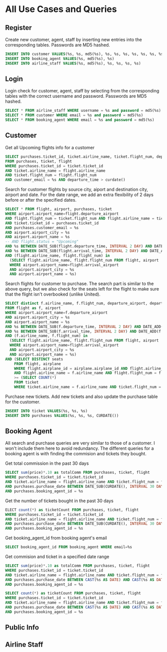 # All Use Cases and Queries

## Register
Create new customer, agent, staff by inserting new entries into the corresponding tables. Passwords are MD5 hashed.
```sql
INSERT INTO customer VALUES(%s, %s, md5(%s), %s, %s, %s, %s, %s, %s, %s, %s, %s)
INSERT INTO booking_agent VALUES(%s, md5(%s), %s)
INSERT INTO airline_staff VALUES(%s, md5(%s), %s, %s, %s, %s)
```

## Login
Login check for customer, agent, staff by selecting from the corresponding tables with the correct username and password. Passwords are MD5 hashed.
```sql
SELECT * FROM airline_staff WHERE username = %s and password = md5(%s)
SELECT * FROM customer WHERE email = %s and password = md5(%s)
SELECT * FROM booking_agent WHERE email = %s and password = md5(%s)
```

## Customer
Get all Upcoming flights info for a customer 
```sql
SELECT purchases.ticket_id, ticket.airline_name, ticket.flight_num, departure_airport, departure_time, arrival_airport, arrival_time 
FROM purchases, ticket, flight 
WHERE purchases.ticket_id = ticket.ticket_id 
AND ticket.airline_name = flight.airline_name 
AND ticket.flight_num = flight.flight_num 
AND customer_email = %s AND departure_time > curdate()
```

Search for customer flights by source city, aiport and destination city, airport and date. For the date range, we add an extra flexibility of 2 days before or after the specified dates.
```sql
SELECT * FROM flight, airport, purchases, ticket 
WHERE airport.airport_name=flight.departure_airport 
AND flight.flight_num = ticket.flight_num AND flight.airline_name = ticket.airline_name
AND ticket.ticket_id = purchases.ticket_id
AND purchases.customer_email = %s
AND airport.airport_city = %s 
AND airport.airport_name = %s 
-- AND flight.status = "Upcoming" 
AND %s BETWEEN DATE_SUB(flight.departure_time, INTERVAL 2 DAY) AND DATE_ADD(flight.departure_time, INTERVAL 2 DAY) 
AND %s BETWEEN DATE_SUB(flight.arrival_time, INTERVAL 2 DAY) AND DATE_ADD(flight.arrival_time, INTERVAL 2 DAY) 
AND (flight.airline_name, flight.flight_num) in 
  (SELECT flight.airline_name, flight.flight_num FROM flight, airport 
  WHERE airport.airport_name=flight.arrival_airport 
  AND airport.airport_city = %s 
  AND airport.airport_name = %s)
```

Search flights for customer to purchase. The search part is similar to the above query, but we also check for the seats left for the flight to make sure that the flight isn't overbooked (unlike United). 
```sql
SELECT distinct f.airline_name, f.flight_num, departure_airport, departure_time, arrival_airport, arrival_time, price, airplane_id 
FROM flight as f, airport 
WHERE airport.airport_name=f.departure_airport 
AND airport.airport_city = %s 
AND airport.airport_name = %s 
AND %s BETWEEN DATE_SUB(f.departure_time, INTERVAL 2 DAY) AND DATE_ADD(f.departure_time, INTERVAL 2 DAY)
AND %s BETWEEN DATE_SUB(f.arrival_time, INTERVAL 2 DAY) AND DATE_ADD(f.arrival_time, INTERVAL 2 DAY)
AND (f.airline_name, f.flight_num) in 
  (SELECT flight.airline_name, flight.flight_num FROM flight, airport 
  WHERE airport.airport_name=flight.arrival_airport 
  AND airport.airport_city = %s 
  AND airport.airport_name = %s) 
AND (SELECT DISTINCT seats 
    FROM flight, airplane 
    WHERE flight.airplane_id = airplane.airplane_id AND flight.airline_name = airplane.airline_name 
    AND flight.airline_name = f.airline_name AND flight.flight_num = f.flight_num) 
    >= (SELECT COUNT(*) 
    FROM ticket 
    WHERE ticket.airline_name = f.airline_name AND ticket.flight_num = f.flight_num)
```

Purchase new tickets. Add new tickets and also update the purchase table for the customer.
```sql
INSERT INTO ticket VALUES(%s, %s, %s)
INSERT INTO purchases VALUES(%s, %s, %s, CURDATE())
```

## Booking Agent
All search and purchase queries are very similar to those of a customer. I won't include them here to avoid redundancy. The different queries for a booking agent is with finding the commision and tickets they bought. 

Get total commission in the past 30 days
```sql
SELECT sum(price)*.10 as totalComm FROM purchases, ticket, flight 
WHERE purchases.ticket_id = ticket.ticket_id 
AND ticket.airline_name = flight.airline_name AND ticket.flight_num = flight.flight_num 
AND purchases.purchase_date BETWEEN DATE_SUB(CURDATE(), INTERVAL 30 DAY) AND CURDATE() 
AND purchases.booking_agent_id = %s
```

Get the number of tickets bought in the past 30 days
```sql
ELECT count(*) as ticketCount FROM purchases, ticket, flight 
WHERE purchases.ticket_id = ticket.ticket_id 
AND ticket.airline_name = flight.airline_name AND ticket.flight_num = flight.flight_num 
AND purchases.purchase_date BETWEEN DATE_SUB(CURDATE(), INTERVAL 30 DAY) AND CURDATE() 
AND purchases.booking_agent_id = %s
```

Get booking_agent_id from booking agent's email
```sql
SELECT booking_agent_id FROM booking_agent WHERE email=%s
```

Get commision and ticket in a specified date range
```sql
SELECT sum(price)*.10 as totalComm FROM purchases, ticket, flight 
WHERE purchases.ticket_id = ticket.ticket_id 
AND ticket.airline_name = flight.airline_name AND ticket.flight_num = flight.flight_num 
AND purchases.purchase_date BETWEEN CAST(%s AS DATE) AND CAST(%s AS DATE) 
AND purchases.booking_agent_id = %s
```
```sql
SELECT count(*) as ticketCount FROM purchases, ticket, flight 
WHERE purchases.ticket_id = ticket.ticket_id 
AND ticket.airline_name = flight.airline_name AND ticket.flight_num = flight.flight_num 
AND purchases.purchase_date BETWEEN CAST(%s AS DATE) AND CAST(%s AS DATE) 
AND purchases.booking_agent_id = %s
```

## Public Info

## Airline Staff

